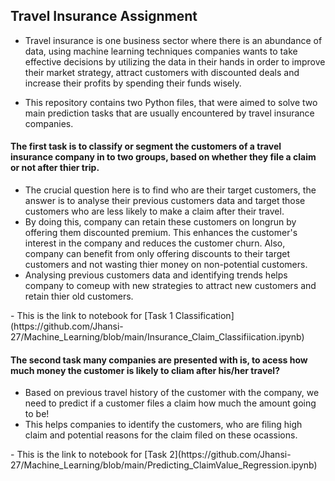 <h2>Travel Insurance Assignment</h2>

- Travel insurance is one business sector where there is an abundance of data, using machine 
learning techniques companies wants to take effective decisions by utilizing the data in their 
hands in order to improve their market strategy, attract customers with discounted deals and 
increase their profits by spending their funds wisely.

- This repository contains two Python files, that were aimed to solve two main prediction tasks that are usually encountered by travel insurance companies.
#### The first task is to classify or segment the customers of a travel insurance company in to two groups, based on whether they file a claim or not after thier trip.
  <ul>
  <li>The crucial question here is to find    who are their target customers, the answer is to analyse their previous customers data and target those customers who are less likely to make a claim after their travel.
  <li>By doing this, company can retain these customers on longrun by offering them discounted premium. This enhances the customer's interest in the company and reduces the customer churn. Also, company can benefit from only offering discounts to their target customers and not wasting thier money on non-potential customers. </li>
  <li>Analysing previous customers data and identifying trends helps company to comeup with new strategies to attract new customers and retain thier old customers.</li> </ul>
- This is the link to notebook for [Task 1 Classification](https://github.com/Jhansi-27/Machine_Learning/blob/main/Insurance_Claim_Classifiication.ipynb)
  
 #### The second task many companies are presented with is, to acess how much money the customer is likely to cliam after his/her travel?</li>
  <ul>
  <li>Based on previous travel history of the customer with the company, we need to predict if a customer files a claim how much the amount going to be!</li>
  <li>This helps companies to identify the customers, who are filing high claim and potential reasons for the claim filed on these ocassions.</li>
  </ul></ol>
- This is the link to notebook for [Task 2](https://github.com/Jhansi-27/Machine_Learning/blob/main/Predicting_ClaimValue_Regression.ipynb)


  


